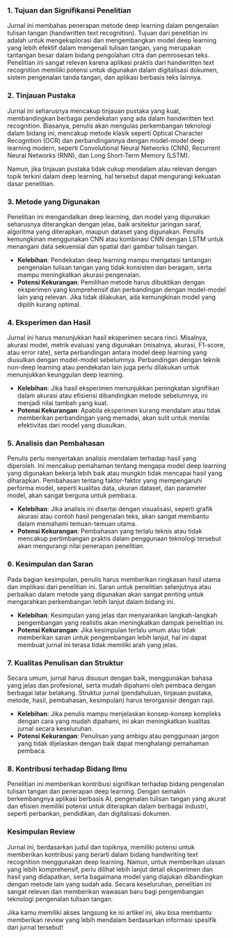 
### 1. **Tujuan dan Signifikansi Penelitian**
Jurnal ini membahas penerapan metode deep learning dalam pengenalan tulisan tangan (handwritten text recognition). Tujuan dari penelitian ini adalah untuk mengeksplorasi dan mengembangkan model deep learning yang lebih efektif dalam mengenali tulisan tangan, yang merupakan tantangan besar dalam bidang pengolahan citra dan pemrosesan teks. Penelitian ini sangat relevan karena aplikasi praktis dari handwritten text recognition memiliki potensi untuk digunakan dalam digitalisasi dokumen, sistem pengenalan tanda tangan, dan aplikasi berbasis teks lainnya.

### 2. **Tinjauan Pustaka**
Jurnal ini seharusnya mencakup tinjauan pustaka yang kuat, membandingkan berbagai pendekatan yang ada dalam handwritten text recognition. Biasanya, penulis akan mengulas perkembangan teknologi dalam bidang ini, mencakup metode klasik seperti Optical Character Recognition (OCR) dan perbandingannya dengan model-model deep learning modern, seperti Convolutional Neural Networks (CNN), Recurrent Neural Networks (RNN), dan Long Short-Term Memory (LSTM).

Namun, jika tinjauan pustaka tidak cukup mendalam atau relevan dengan topik terkini dalam deep learning, hal tersebut dapat mengurangi kekuatan dasar penelitian.

### 3. **Metode yang Digunakan**
Penelitian ini mengandalkan deep learning, dan model yang digunakan seharusnya diterangkan dengan jelas, baik arsitektur jaringan saraf, algoritma yang diterapkan, maupun dataset yang digunakan. Penulis kemungkinan menggunakan CNN atau kombinasi CNN dengan LSTM untuk menangani data sekuensial dan spatial dari gambar tulisan tangan.

- **Kelebihan**: Pendekatan deep learning mampu mengatasi tantangan pengenalan tulisan tangan yang tidak konsisten dan beragam, serta mampu meningkatkan akurasi pengenalan.
- **Potensi Kekurangan**: Pemilihan metode harus dibuktikan dengan eksperimen yang komprehensif dan perbandingan dengan model-model lain yang relevan. Jika tidak dilakukan, ada kemungkinan model yang dipilih kurang optimal.

### 4. **Eksperimen dan Hasil**
Jurnal ini harus menunjukkan hasil eksperimen secara rinci. Misalnya, akurasi model, metrik evaluasi yang digunakan (misalnya, akurasi, F1-score, atau error rate), serta perbandingan antara model deep learning yang diusulkan dengan model-model sebelumnya. Perbandingan dengan teknik non-deep learning atau pendekatan lain juga perlu dilakukan untuk menunjukkan keunggulan deep learning.

- **Kelebihan**: Jika hasil eksperimen menunjukkan peningkatan signifikan dalam akurasi atau efisiensi dibandingkan metode sebelumnya, ini menjadi nilai tambah yang kuat.
- **Potensi Kekurangan**: Apabila eksperimen kurang mendalam atau tidak memberikan perbandingan yang memadai, akan sulit untuk menilai efektivitas dari model yang diusulkan.

### 5. **Analisis dan Pembahasan**
Penulis perlu menyertakan analisis mendalam terhadap hasil yang diperoleh. Ini mencakup pemahaman tentang mengapa model deep learning yang digunakan bekerja lebih baik atau mungkin tidak mencapai hasil yang diharapkan. Pembahasan tentang faktor-faktor yang mempengaruhi performa model, seperti kualitas data, ukuran dataset, dan parameter model, akan sangat berguna untuk pembaca.

- **Kelebihan**: Jika analisis ini disertai dengan visualisasi, seperti grafik akurasi atau contoh hasil pengenalan teks, akan sangat membantu dalam memahami temuan-temuan utama.
- **Potensi Kekurangan**: Pembahasan yang terlalu teknis atau tidak mencakup pertimbangan praktis dalam penggunaan teknologi tersebut akan mengurangi nilai penerapan penelitian.

### 6. **Kesimpulan dan Saran**
Pada bagian kesimpulan, penulis harus memberikan ringkasan hasil utama dan implikasi dari penelitian ini. Saran untuk penelitian selanjutnya atau perbaikan dalam metode yang digunakan akan sangat penting untuk mengarahkan perkembangan lebih lanjut dalam bidang ini.

- **Kelebihan**: Kesimpulan yang jelas dan menyarankan langkah-langkah pengembangan yang realistis akan meningkatkan dampak penelitian ini.
- **Potensi Kekurangan**: Jika kesimpulan terlalu umum atau tidak memberikan saran untuk pengembangan lebih lanjut, hal ini dapat membuat jurnal ini terasa tidak memiliki arah yang jelas.

### 7. **Kualitas Penulisan dan Struktur**
Secara umum, jurnal harus disusun dengan baik, menggunakan bahasa yang jelas dan profesional, serta mudah dipahami oleh pembaca dengan berbagai latar belakang. Struktur jurnal (pendahuluan, tinjauan pustaka, metode, hasil, pembahasan, kesimpulan) harus terorganisir dengan rapi.

- **Kelebihan**: Jika penulis mampu menjelaskan konsep-konsep kompleks dengan cara yang mudah dipahami, ini akan meningkatkan kualitas jurnal secara keseluruhan.
- **Potensi Kekurangan**: Penulisan yang ambigu atau penggunaan jargon yang tidak dijelaskan dengan baik dapat menghalangi pemahaman pembaca.

### 8. **Kontribusi terhadap Bidang Ilmu**
Penelitian ini memberikan kontribusi signifikan terhadap bidang pengenalan tulisan tangan dan penerapan deep learning. Dengan semakin berkembangnya aplikasi berbasis AI, pengenalan tulisan tangan yang akurat dan efisien memiliki potensi untuk diterapkan dalam berbagai industri, seperti perbankan, pendidikan, dan digitalisasi dokumen.

### **Kesimpulan Review**
Jurnal ini, berdasarkan judul dan topiknya, memiliki potensi untuk memberikan kontribusi yang berarti dalam bidang handwriting text recognition menggunakan deep learning. Namun, untuk memberikan ulasan yang lebih komprehensif, perlu dilihat lebih lanjut detail eksperimen dan hasil yang didapatkan, serta bagaimana model yang diajukan dibandingkan dengan metode lain yang sudah ada. Secara keseluruhan, penelitian ini sangat relevan dan memberikan wawasan baru bagi pengembangan teknologi pengenalan tulisan tangan.

Jika kamu memiliki akses langsung ke isi artikel ini, aku bisa membantu memberikan review yang lebih mendalam berdasarkan informasi spesifik dari jurnal tersebut!